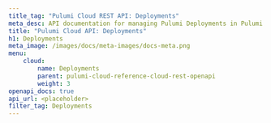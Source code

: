 ```yaml
---
title_tag: "Pulumi Cloud REST API: Deployments"
meta_desc: API documentation for managing Pulumi Deployments in Pulumi Cloud.
title: "Pulumi Cloud API: Deployments"
h1: Deployments
meta_image: /images/docs/meta-images/docs-meta.png
menu:
    cloud:
        name: Deployments
        parent: pulumi-cloud-reference-cloud-rest-openapi
        weight: 3
openapi_docs: true
api_url: <placeholder>
filter_tag: Deployments
---
```

